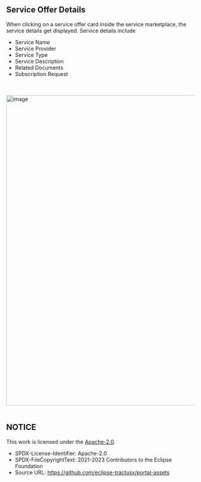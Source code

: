 ## Service Offer Details

When clicking on a service offer card inside the service marketplace, the service details get displayed.
Service details include

- Service Name
- Service Provider
- Service Type
- Service Description
- Related Documents
- Subscription Request

<br>
<br>

<img width="830" alt="image" src="https://user-images.githubusercontent.com/94133633/219153546-33ecea05-8f0f-4648-8636-79636344d360.png">

<br>
<br>

## NOTICE

This work is licensed under the [Apache-2.0](https://www.apache.org/licenses/LICENSE-2.0).

- SPDX-License-Identifier: Apache-2.0
- SPDX-FileCopyrightText: 2021-2023 Contributors to the Eclipse Foundation
- Source URL: https://github.com/eclipse-tractusx/portal-assets
